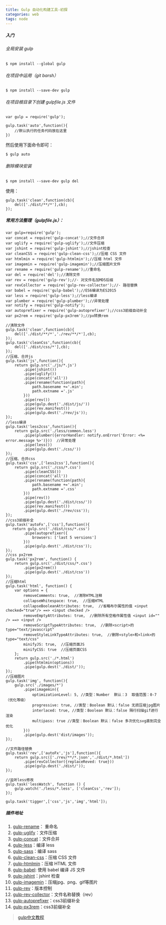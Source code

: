 ```yaml
---
title: Gulp 自动化构建工具-初探
categories: web
tags: node
---
```


##### 入门

###### 全局安装 gulp

	$ npm install --global gulp
	
###### 在项目中运用（git barsh）

	$ npm install --save-dev gulp
	
###### 在项目根目录下创建 gulpfile.js 文件

	var gulp = require('gulp');
	
	gulp.task('auto',function(){
		//默认执行的任务代码放在这里
	})

然后使用下面命令即可：

	$ gulp auto
<!--more-->
###### 删除模块安装

	$ npm install --save-dev gulp del
	
使用：

	gulp.task('clean',function(cb){
		del(['./dist/**/*'],cb);
	});
	
##### 常用方法整理（gulpfile.js）：

	var gulp=require('gulp');
	var concat = require('gulp-concat');//文件合并
	var uglify = require('gulp-uglify');//文件压缩
	var jshint = require('gulp-jshint');//jshint检查
	var cleanCSS = require('gulp-clean-css');//压缩 CSS 文件
	var htmlmin = require('gulp-htmlmin');//压缩 html 文件
	var imagemin = require('gulp-imagemin');//压缩图片文件
	var rename = require('gulp-rename');//重命名
	var del = require('del');//清除文件
	var rev = require('gulp-rev');//- 对文件名加MD5后缀
	var revCollector = require('gulp-rev-collector');//- 路径替换
	var babel = require('gulp-babel');//ES6编译为ES2015
	var less = require('gulp-less');//less编译
	var plumber = require('gulp-plumber');//异常处理
	var notify = require('gulp-notify');
	var autoprefixer = require('gulp-autoprefixer');//css3前缀自动补全
	var px2rem = require('gulp-px3rem');//px转换rem

	//清除文件
	gulp.task('clean',function(cb){
		del(['./dist/**/*','./rev/**/*'],cb);
	});
	gulp.task('cleanCss',function(cb){
		del(['./dist/css/*'],cb);
	});
	//压缩、合并js
	gulp.task('js',function(){
		return gulp.src('./js/*.js')
			.pipe(jshint())
			.pipe(uglify())
			.pipe(concat('all'))
			.pipe(rename(function(path){
				path.basename +='.min';
				path.extname ='.js'
			}))
			.pipe(rev())
			.pipe(gulp.dest('./dist/js/'))
			.pipe(rev.manifest())
			.pipe(gulp.dest('./rev/js'));
	});
	//less编译
	gulp.task('less2css',function(){
		return gulp.src('./less/common.less')
			.pipe(plumber({errorHandler: notify.onError('Error: <%= error.message %>')}))  //异常处理
			.pipe(less())
			.pipe(gulp.dest('./css/'))
	});
	//压缩、合并css
	gulp.task('css',['less2css'],function(){
		return gulp.src('./css/*.css')
			.pipe(cleanCSS())
			.pipe(concat('all'))
			.pipe(rename(function(path){
				path.basename +='.min';
				path.extname ='.css'
			}))
			.pipe(rev())
			.pipe(gulp.dest('./dist/css/'))
			.pipe(rev.manifest())
			.pipe(gulp.dest('./rev/css'));
	});
	//css3前缀补全
	gulp.task('autoFx',['css'],function(){
	   return gulp.src('./dist/css/*.css')
			.pipe(autoprefixer({
				browsers: ['last 5 versions']
			}))
			.pipe(gulp.dest('./dist/css'));
	});
	//css px2rem
	gulp.task('px2rem', function() {
		return gulp.src('./dist/css/*.css')
			.pipe(px2rem())
			.pipe(gulp.dest('./dist/css'))
	});
	//压缩html
	gulp.task('html', function() {
		var options = {
			removeComments: true,  //清除HTML注释
			collapseWhitespace: true,  //压缩HTML
			collapseBooleanAttributes: true,  //省略布尔属性的值 <input checked="true"/> ==> <input checked />
			removeEmptyAttributes: true,  //删除所有空格作属性值 <input id="" /> ==> <input />
			removeScriptTypeAttributes: true,  //删除<script>的type="text/javascript"
			removeStyleLinkTypeAttributes: true,  //删除<style>和<link>的type="text/css"
			minifyJS: true,  //压缩页面JS
			minifyCSS: true  //压缩页面CSS
		};
		return gulp.src('./*.html')
			.pipe(htmlmin(options))
			.pipe(gulp.dest('./dist/'));
	});
	//压缩图片
	gulp.task('img', function(){
		gulp.src('./images/*')
			.pipe(imagemin({
				optimizationLevel: 5, //类型：Number  默认：3  取值范围：0-7（优化等级）
				progressive: true, //类型：Boolean 默认：false 无损压缩jpg图片
				interlaced: true, //类型：Boolean 默认：false 隔行扫描gif进行渲染
				multipass: true //类型：Boolean 默认：false 多次优化svg直到完全优化
			}))
			.pipe(gulp.dest('dist/images'));
	});

	//文件路径替换
	gulp.task('rev',['autoFx','js'],function(){
		return gulp.src(['./rev/**/*.json','./dist/*.html'])
			.pipe(revCollector({replaceReved: true}))
			.pipe(gulp.dest('./dist/'));
	});

	//监听less修改
	gulp.task('lessWatch', function () {
		gulp.watch('./less/*.less', ['cleanCss','rev']);
	});

	gulp.task('tigger',['css','js','img','html']);

	
##### 插件地址

1. [gulp-rename](https://www.npmjs.com/package/gulp-rename)： 重命名
2. [gulp-uglify](https://www.npmjs.com/package/gulp-uglify)：文件压缩
3. [gulp-concat](https://www.npmjs.com/package/gulp-concat)：文件合并
4. [gulp-less](https://www.npmjs.com/package/gulp-less)：编译 less
5. [gulp-sass](https://www.npmjs.com/package/gulp-sass)：编译 sass
6. [gulp-clean-css](https://www.npmjs.com/package/gulp-clean-css)：压缩 CSS 文件
7. [gulp-htmlmin](https://www.npmjs.com/package/gulp-htmlmin)：压缩 HTML 文件
8. [gulp-babel](https://www.npmjs.com/package/gulp-babel): 使用 babel 编译 JS 文件
9. [gulp-jshint](https://www.npmjs.com/package/gulp-jshint)：jshint 检查
10. [gulp-imagemin](https://www.npmjs.com/package/gulp-imagemin)：压缩jpg、png、gif等图片
11. [gulp-rev](https://www.npmjs.com/package/gulp-rev/)：版本控制
12. [gulp-rev-collector](https://www.npmjs.com/package/gulp-rev-collector/)：文件名称替换（rev）
13. [gulp-autoprefixer](https://www.npmjs.com/package/gulp-autoprefixer)：css3前缀补全
14. [gulp-px3rem](https://www.npmjs.com/package/gulp-px3rem)：css3前缀补全

> [gulp中文教程](http://www.gulpjs.com.cn/)




